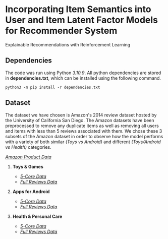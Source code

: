 # Incorporating Item Semantics into User and Item Latent Factor Models for Recommender System
Explainable Recommendations with Reinforcement Learning

## Dependencies
The code was run using Python *3.10.9*. All python dependencies are stored in **dependencies.txt**, which can be installed using the following command.

```
python3 -m pip install -r dependencies.txt
```

## Dataset
The dataset we have chosen is Amazon's 2014 review dataset hosted by the University of California San Diego. The Amazon datasets have been preprocessed to remove any duplicate items as well as removing all users and items with less than 5 reviews associated with them. We chose these 3 subsets of the Amazon dataset in order to observe how the model performs with a variety of both similar *(Toys vs Android)* and different *(Toys/Android vs Health)* categories.

*[Amazon Product Data](https://cseweb.ucsd.edu/~jmcauley/datasets/amazon/links.html)*

1. **Toys & Games**
   - *[5-Core Data](http://snap.stanford.edu/data/amazon/productGraph/categoryFiles/reviews_Toys_and_Games_5.json.gz)*
   - *[Full Reviews Data](http://snap.stanford.edu/data/amazon/productGraph/categoryFiles/reviews_Toys_and_Games.json.gz)*

2. **Apps for Android**
   - *[5-Core Data](http://snap.stanford.edu/data/amazon/productGraph/categoryFiles/reviews_Apps_for_Android_5.json.gz)*
   - *[Full Reviews Data](http://snap.stanford.edu/data/amazon/productGraph/categoryFiles/reviews_Apps_for_Android.json.gz)*

3. **Health & Personal Care**
   - *[5-Core Data](http://snap.stanford.edu/data/amazon/productGraph/categoryFiles/reviews_Health_and_Personal_Care_5.json.gz)*
   - *[Full Reviews Data](http://snap.stanford.edu/data/amazon/productGraph/categoryFiles/reviews_Health_and_Personal_Care.json.gz)*